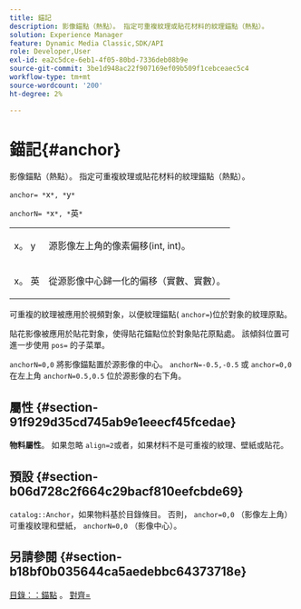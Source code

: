 ```yaml
---
title: 錨記
description: 影像錨點（熱點）。 指定可重複紋理或貼花材料的紋理錨點（熱點）。
solution: Experience Manager
feature: Dynamic Media Classic,SDK/API
role: Developer,User
exl-id: ea2c5dce-6eb1-4f05-80bd-7336deb08b9e
source-git-commit: 3be1d948ac22f907169ef09b509f1cebceaec5c4
workflow-type: tm+mt
source-wordcount: '200'
ht-degree: 2%

---
```


# 錨記{#anchor}

影像錨點（熱點）。 指定可重複紋理或貼花材料的紋理錨點（熱點）。

`anchor= *`x`*, *`y`*`

`anchorN= *`x`*, *`英`*`

<table id="simpletable_1D8E91D8424A424787C4D20C9B040115"> 
 <tr class="strow"> 
  <td class="stentry"> <p><span class="varname"> x</span>。 <span class="varname"> y</span> </p></td> 
  <td class="stentry"> <p>源影像左上角的像素偏移(int, int)。 </p></td> 
 </tr> 
 <tr class="strow"> 
  <td class="stentry"> <p><span class="varname"> x</span>。 <span class="varname"> 英</span> </p></td> 
  <td class="stentry"> <p>從源影像中心歸一化的偏移（實數、實數）。 </p></td> 
 </tr> 
</table>

可重複的紋理被應用於視頻對象，以便紋理錨點( `anchor=`)位於對象的紋理原點。

貼花影像被應用於貼花對象，使得貼花錨點位於對象貼花原點處。 該傾斜位置可進一步使用 `pos=` 的子菜單。

`anchorN=0,0` 將影像錨點置於源影像的中心。 `anchorN=-0.5,-0.5` 或 `anchor=0,0` 在左上角 `anchorN=0.5,0.5` 位於源影像的右下角。

## 屬性 {#section-91f929d35cd745ab9e1eeecf45fcedae}

**物料屬性**。 如果忽略 `align=2`或者，如果材料不是可重複的紋理、壁紙或貼花。

## 預設 {#section-b06d728c2f664c29bacf810eefcbde69}

`catalog::Anchor`，如果物料基於目錄條目。 否則， `anchor=0,0` （影像左上角）可重複紋理和壁紙， `anchorN=0,0` （影像中心）。

## 另請參閱 {#section-b18bf0b035644ca5aedebbc64373718e}

[目錄：：錨點](../../../../../ir-api/material-cat/image-rendering-api-ref/c-ir-material-catalog/c-ir-material-data-reference/r-ir-cat-anchor.md#reference-d9b1d49db1fc440686f64b84453297ab) 。 [對齊=](../../../../../ir-api/http-protocol/image-rendering-api-ref/c-ir-http-protocol-ref/c-ir-http-protocol-command-reference/r-ir-align.md#reference-4d63baa522ce42f9b15167ba34c5c6a7)
